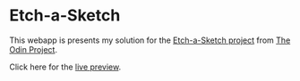 # Etch-a-Sketch

This webapp is presents my solution for the [Etch-a-Sketch project](https://www.theodinproject.com/lessons/foundations-etch-a-sketch) from [The Odin Project](https://www.theodinproject.com/).

Click here for the [live preview](https://kaisteltner.github.io/etch-a-sketch/).
